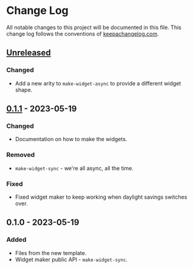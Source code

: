 # Change Log
All notable changes to this project will be documented in this file. This change log follows the conventions of [keepachangelog.com](http://keepachangelog.com/).

## [Unreleased]
### Changed
- Add a new arity to `make-widget-async` to provide a different widget shape.

## [0.1.1] - 2023-05-19
### Changed
- Documentation on how to make the widgets.

### Removed
- `make-widget-sync` - we're all async, all the time.

### Fixed
- Fixed widget maker to keep working when daylight savings switches over.

## 0.1.0 - 2023-05-19
### Added
- Files from the new template.
- Widget maker public API - `make-widget-sync`.

[Unreleased]: https://sourcehost.site/your-name/ejemplo-ciencia-datos/compare/0.1.1...HEAD
[0.1.1]: https://sourcehost.site/your-name/ejemplo-ciencia-datos/compare/0.1.0...0.1.1
